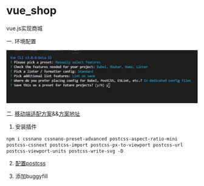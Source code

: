 # vue_shop
vue.js实现商城

一. 环境配置

![vue-cli配置](readmeImages/1.jpg)

二. [移动端适配方案]()&&[方案地址](https://www.w3cplus.com/mobile/vw-layout-in-vue.html)

  1. 安装插件
  ```
  npm i cssnano cssnano-preset-advanced postcss-aspect-ratio-mini postcss-cssnext postcss-import postcss-px-to-viewport postcss-url postcss-viewport-units postcss-write-svg -D
  ```
  
  2. [配置postcss](.postcssrc.js)

  3. 添加buggyfill